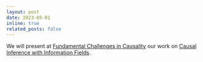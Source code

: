 ```yaml
---
layout: post
date: 2023-05-01
inline: true
related_posts: false
---
```

We will present at <a href="https://quarter-on-causality.github.io/challenges/">Fundamental Challenges in Causality</a>   our work on  <a href = "IDM.pdf" target = "_self">Causal Inference with Information Fields</a>. </li>
